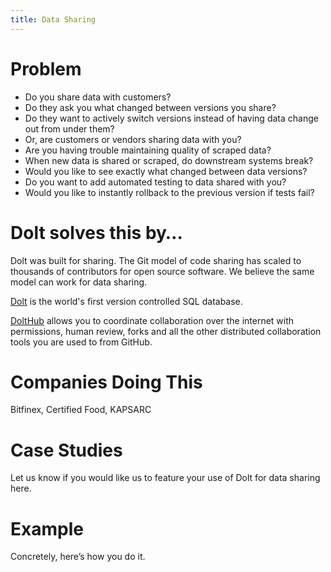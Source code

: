 ```yaml
---
title: Data Sharing
---
```


# Problem

* Do you share data with customers? 
* Do they ask you what changed between versions you share? 
* Do they want to actively switch versions instead of having data change out from under them? 
* Or, are customers or vendors sharing data with you? 
* Are you having trouble maintaining quality of scraped data?
* When new data is shared or scraped, do downstream systems break?
* Would you like to see exactly what changed between data versions?
* Do you want to add automated testing to data shared with you?
* Would you like to instantly rollback to the previous version if tests fail?

# Dolt solves this by…

Dolt was built for sharing. The Git model of code sharing has scaled to thousands of contributors for open source software. We believe the same model can work for data sharing. 

[Dolt](https://www.doltdb.com) is the world's first version controlled SQL database. 

[DoltHub](https://www.dolthub.com) allows you to coordinate collaboration over the internet with permissions, human review, forks and all the other distributed collaboration tools you are used to from GitHub.

# Companies Doing This

Bitfinex, Certified Food, KAPSARC

# Case Studies

Let us know if you would like us to feature your use of Dolt for data sharing here.

# Example

Concretely, here’s how you do it.


